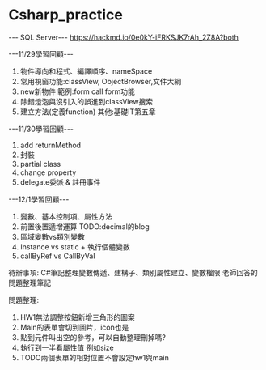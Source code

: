 # Csharp_practice

--- SQL Server---
https://hackmd.io/0e0kY-iFRKSJK7rAh_2Z8A?both

---11/29學習回顧---
1. 物件導向和程式、編譯順序、nameSpace
2. 常用視窗功能:classView, ObjectBrowser,文件大綱
3. new新物件 範例:form call form功能
4. 除錯燈泡與沒引入的誤進到classView搜索
5. 建立方法(定義function)
其他:基礎IT第五章

---11/30學習回顧---
1. add returnMethod
2. 封裝
3. partial class
4. change property
5. delegate委派 & 註冊事件


---12/1學習回顧---
1. 變數、基本控制項、屬性方法
2. 前置後置遞增運算
TODO:decimal的blog
3. 區域變數vs類別變數
4. Instance vs static + 執行個體變數
5. callByRef vs CallByVal

待辦事項:
C#筆記整理變數傳遞、建構子、類別屬性建立、變數權限
老師回答的問題整理筆記

問題整理:
1. HW1無法調整按鈕新增三角形的圖案
2. Main的表單會切到圖片，icon也是
3. 點到元件叫出空的參考，可以自動整理刪掉嗎?
4. 執行到一半看屬性值 例如size
5. TODO兩個表單的相對位置不會設定hw1與main




